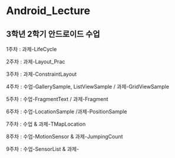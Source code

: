 # Android_Lecture
<h2>3학년 2학기 안드로이드 수업</h2>

<span>1주차 : 과제-LifeCycle </span>

<span>2주차 : 과제-Layout_Prac</span>

<span>3주차 : 과제-ConstraintLayout</span>

<span>4주차 : 수업-GallerySample, ListViewSample / 과제-GridViewSample</span>

<span>5주차 : 수업-FragmentText / 과제-Fragment </span>

<span>6주차 : 수업-LocationSample /과제-PositionSample </span>

<span>7주차 : 수업 & 과제-TMapLocation </span>

<span>8주차 : 수업-MotionSensor & 과제-JumpingCount </span>

<span>9주차 : 수업-SensorList & 과제- </span>


